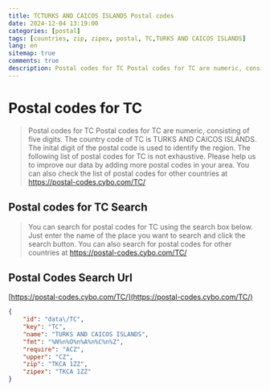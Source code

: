 ```yaml
---
title: TCTURKS AND CAICOS ISLANDS Postal codes 
date: 2024-12-04 13:19:00
categories: [postal]
tags: [countries, zip, zipex, postal, TC,TURKS AND CAICOS ISLANDS]
lang: en
sitemap: true
comments: true
description: Postal codes for TC Postal codes for TC are numeric, consisting of five digits. The country code of TC is TURKS AND CAICOS ISLANDS. The inital digit of the postal code is used to identify the region. The following list of postal codes for TC is not exhaustive. Please help us to improve our data by adding more postal codes in your area. You can also check the list of postal codes for other countries at https://postal-codes.cybo.com/TC/
---
```


# Postal codes for TC
> Postal codes for TC Postal codes for TC are numeric, consisting of five digits. The country code of TC is TURKS AND CAICOS ISLANDS. The inital digit of the postal code is used to identify the region. The following list of postal codes for TC is not exhaustive. Please help us to improve our data by adding more postal codes in your area. You can also check the list of postal codes for other countries at https://postal-codes.cybo.com/TC/

## Postal codes for TC Search 
> You can search for postal codes for TC using the search box below. Just enter the name of the place you want to search and click the search button. You can also search for postal codes for other countries at https://postal-codes.cybo.com/TC/

## Postal Codes Search Url

[https://postal-codes.cybo.com/TC/](https://postal-codes.cybo.com/TC/)
```json
{
    "id": "data\/TC",
    "key": "TC",
    "name": "TURKS AND CAICOS ISLANDS",
    "fmt": "%N%n%O%n%A%n%C%n%Z",
    "require": "ACZ",
    "upper": "CZ",
    "zip": "TKCA 1ZZ",
    "zipex": "TKCA 1ZZ"
}
```
